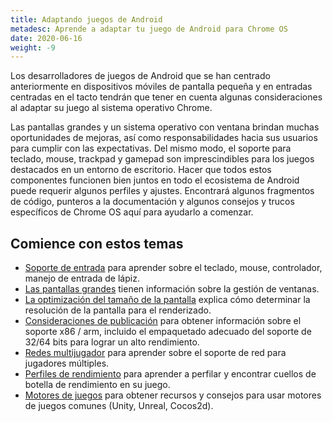 ```yaml
---
title: Adaptando juegos de Android
metadesc: Aprende a adaptar tu juego de Android para Chrome OS
date: 2020-06-16
weight: -9
---
```


Los desarrolladores de juegos de Android que se han centrado anteriormente en dispositivos móviles de pantalla pequeña y en entradas centradas en el tacto tendrán que tener en cuenta algunas consideraciones al adaptar su juego al sistema operativo Chrome.

Las pantallas grandes y un sistema operativo con ventana brindan muchas oportunidades de mejoras, así como responsabilidades hacia sus usuarios para cumplir con las expectativas. Del mismo modo, el soporte para teclado, mouse, trackpad y gamepad son imprescindibles para los juegos destacados en un entorno de escritorio. Hacer que todos estos componentes funcionen bien juntos en todo el ecosistema de Android puede requerir algunos perfiles y ajustes. Encontrará algunos fragmentos de código, punteros a la documentación y algunos consejos y trucos específicos de Chrome OS aquí para ayudarlo a comenzar.

## Comience con estos temas

- [Soporte de entrada](/{{locale.code}}/games/optimizing-games-inputs) para aprender sobre el teclado, mouse, controlador, manejo de entrada de lápiz.
- [Las pantallas grandes](/{{locale.code}}/games/optimizing-games-windowing) tienen información sobre la gestión de ventanas.
- [La optimización del tamaño de la pantalla](/{{locale.code}}/games/optimizing-games-display) explica cómo determinar la resolución de la pantalla para el renderizado.
- [Consideraciones de publicación](/{{locale.code}}/games/optimizing-games-publishing) para obtener información sobre el soporte x86 / arm, incluido el empaquetado adecuado del soporte de 32/64 bits para lograr un alto rendimiento.
- [Redes multijugador](/{{locale.code}}/games/optimizing-games-networking) para aprender sobre el soporte de red para jugadores múltiples.
- [Perfiles de rendimiento](/{{locale.code}}/games/optimizing-games-profiling) para aprender a perfilar y encontrar cuellos de botella de rendimiento en su juego.
- [Motores de juegos](/{{locale.code}}/games/optimizing-games-engines) para obtener recursos y consejos para usar motores de juegos comunes (Unity, Unreal, Cocos2d).
